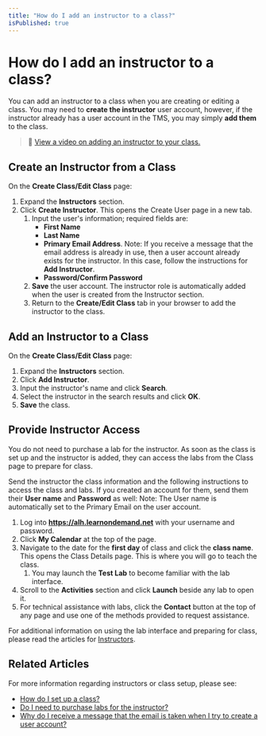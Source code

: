 ```yaml
---
title: "How do I add an instructor to a class?"
isPublished: true
---
```


# How do I add an instructor to a class?

You can add an instructor to a class when you are creating or editing a class. You may need to **create the instructor** user account, however, if the instructor already has a user account in the TMS, you may simply **add them** to the class.
>:small_orange_diamond: [View a video on adding an instructor to your class.](https://youtu.be/7FJlbJmn0dg?list=PLoXguRLJE8rmUa3KXKJqebpN9cmTtEAdY) 

## Create an Instructor from a Class
On the **Create Class/Edit Class** page:
1. Expand the **Instructors** section.
1. Click **Create Instructor**. This opens the Create User page in a new tab.
    1. Input the user's information; required fields are:
         - **First Name**
         - **Last Name**
         - **Primary Email Address**. Note: If you receive a message that the email address is already in use, then a user account already exists for the instructor. In this case, follow the instructions for **Add Instructor**.
         - **Password/Confirm Password**
    1. **Save** the user account. The instructor role is automatically added when the user is created from the Instructor section.
    1. Return to the **Create/Edit Class** tab in your browser to add the instructor to the class.

## Add an Instructor to a Class

On the **Create Class/Edit Class** page:
1. Expand the **Instructors** section.
1. Click **Add Instructor**.
1. Input the instructor's name and click **Search**.
1. Select the instructor in the search results and click **OK**.
1. **Save** the class.

## Provide Instructor Access

You do not need to purchase a lab for the instructor. As soon as the class is set up and the instructor is added, they can access the labs from the Class page to prepare for class.

Send the instructor the class information and the following instructions to access the class and labs. If you created an account for them, send them their **User name** and **Password** as well:
Note: The User name is automatically set to the Primary Email on the user account.

1. Log into **https://alh.learnondemand.net** with your username and password.
1. Click **My Calendar** at the top of the page.
1. Navigate to the date for the **first day** of class and click the **class name**. This opens the Class Details page. This is where you will go to teach the class.
    1. You may launch the **Test Lab** to become familiar with the lab interface.
1. Scroll to the **Activities** section and click **Launch** beside any lab to open it.
1. For technical assistance with labs, click the **Contact** button at the top of any page and use one of the methods provided to request assistance.

For additional information on using the lab interface and preparing for class, please read the articles for [Instructors](/tms/home.md).

## Related Articles
For more information regarding instructors or class setup, please see:
- [How do I set up a class?](set-up-class.md)
- [Do I need to purchase labs for the instructor?](../faq-for-arvato-marketplace/purchase-labs-for-instructor.md)
- [Why do I receive a message that the email is taken when I try to create a user account?](../user-accounts/email-taken-message.md)
